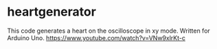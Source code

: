# heartgenerator
This code generates a heart on the oscilloscope in xy mode. Written for Arduino Uno.
https://www.youtube.com/watch?v=VNw9xlrKt-c
